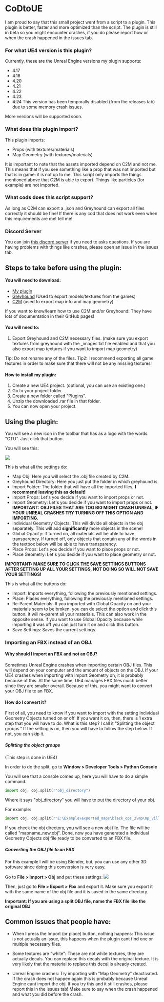# CoDtoUE

I am proud to say that this small project went from a script to a plugin. This plugin is better, faster and more optimized than the script. The plugin is still in beta so you might encounter crashes, if you do please report how or when the crash happened in the issues tab.


### For what UE4 version is this plugin?

Currently, these are the Unreal Engine versions my plugin supports:
- 4.17
- 4.18
- 4.20
- 4.21
- 4.22
- 4.23
- ~~4.24~~ This version has been temporally disabled (from the releases tab) due to some memory crash issues.

More versions will be supported soon.


### What does this plugin import?

This plugin imports:
- Props (with textures/materials)
- Map Geometry (with textures/materials)

It is important to note that the assets imported depend on C2M and not me. This means that if you see something like a prop that was not imported but that is in game: it is not up to me. This script only imports the things mentioned above that C2M is able to export. Things like particles (for example) are not imported.


### What cods does this script support?

As long as C2M can export a .json and Greyhound can export all files correctly it should be fine! If there is any cod that does not work even when this requirements are met tell me!

### Discord Server

You can join [this discord server](https://discord.gg/c3eYJPM) if you need to asks questions. If you are having problems with things like crashes, please open an issue in the issues tab.

## Steps to take before using the plugin:

#### You will need to download:

- [My plugin](https://github.com/AgenteDog/CoDtoUE4/releases)
- [Greyhound](https://github.com/Scobalula/Greyhound/releases) (Used to export models/textures from the games)
- [C2M](https://github.com/sheilan102/C2M) (used to export map info and map geometry)

If you want to know/learn how to use C2M and/or Greyhound: They have lots of documentation in their GitHub pages!

#### You will need to:
1. Export Greyhound and C2M necessary files. (make sure you export textures from greyhound with the \_images txt file enabled and that you also export map textures if you want to import map geometry)

Tip: Do not rename any of the files.
Tip2: I recommend exporting all game textures in order to make sure that there will not be any missing textures!

#### How to install my plugin:

1. Create a new UE4 project. (optional, you can use an existing one.)
2. Go to your project folder.
3. Create a new folder called "Plugins".
4. Unzip the downloaded .rar file in that folder.
5. You can now open your project.


## Using the plugin:

You will see a new icon in the toolbar that has as a logo with the words "CTU". Just click that button.

You will see this:

![](https://i.imgur.com/eRFkN8o.png)

This is what all the settings do:

- Map Obj: Here you will select the .obj file created by C2M.
- Greyhound Directory: Here you just put the folder in which greyhound is.
- Import Folder: The folder that will have all the imported files, **I recommend leaving this as default!**
- Import Props: Let's you decide if you want to import props or not.
- Import Geometry: Let's you decide if you want to import props or not. **IMPORTANT: OBJ FILES THAT ARE TOO BIG MIGHT CRASH UNREAL, IF YOUR UNREAL CRASHES TRY TURNING OFF THIS OPTION AND IMPORTING.**
- Individual Geometry Objects: This will divide all objects in the obj separately. This will add **significantly** more objects in the scene!
- Global Opacity: If turned on, all materials will be able to have transparency. If turned off, only objects that contain any of the words in the textbox below will be able to have transparency.
- Place Props: Let's you decide if you want to place props or not.
- Place Geometry: Let's you decide if you want to place geometry or not.

**IMPORTANT: MAKE SURE TO CLICK THE SAVE SETTINGS BUTTONS AFTER SETTING UP ALL YOUR SETTINGS, NOT DOING SO WILL NOT SAVE YOUR SETTINGS!**

This is what all the buttons do:
- Import: Imports everything, following the previously mentioned settings.
- Place: Places everything, following the previously mentioned settings.
- Re-Parent Materials: If you imported with Global Opacity on and your materials seem to be broken, you can de select the option and click this button. It will re-parent all your materials. This can also work in the opposite sense. If you want to use Global Opacity because while importing it was off you can just turn it on and click this button.
- Save Settings: Saves the current settings.

### Importing an FBX instead of an OBJ.

#### Why should I import an FBX and not an OBJ?

Sometimes Unreal Engine crashes when importing certain OBJ files. This will depend on your computer and the amount of objects on the OBJ.  If your UE4 crashes when importing with Import Geometry on, it is probably because of this. At the same time, UE4 manages FBX files much better since they are smaller overall. Because of this, you might want to convert your OBJ file to an FBX.

#### How do I convert it?

First of all, you need to know if you want to import with the setting Individual Geometry Objects turned on or off. If you want it on, then, there is 1 extra step that you will have to do. What is this step? I call it "Splitting the object groups." If the setting is on, then you will have to follow the step below. If not, you can skip it.

##### Splitting the object groups

(This step is done in UE4)

In order to do the split, go to **Window > Developer Tools > Python Console**

You will see that a console comes up, here you will have to do a simple command.

```python
import obj; obj.split(r"obj_directory")
```

Where it says "obj_directory" you will have to put the directory of your obj.

For example:
```python
import obj; obj.split(r"E:\Example\exported_maps\black_ops_2\mp\mp_village\mp_village.obj")
```

If you check the obj directory, you will see a new obj file. The file will be called "mapname_new.obj". Done, now you have generated a Individual Geometry Objects obj file ready to be converted to an FBX file.

##### Converting the OBJ file to an FBX
For this example I will be using Blender, but, you can use any other 3D software since doing this conversion is very easy.

Go to **File > Import > Obj** and put these settings:
![](https://i.imgur.com/1eJhh8g.png)

Then, just go to **File > Export > Fbx** and export it. Make sure you export it with the same name of the obj file and it is saved in the same directory.

**Important: If you are using a split OBJ file, name the FBX file like the original OBJ**


## Common issues that people have:

- When I press the Import (or place) button, nothing happens: This issue is not actually an issue, this happens when the plugin cant find one or multiple necessary files.

- Some textures are "white": These are not white textures, they are actually decals. You can replace this decals with the original texture. It is very likely that the material to replace this decal is already created.

- Unreal Engine crashes: Try importing with "Map Geometry" deactivated. If the crash does not happen again this is probably because Unreal Engine cant import the obj. If you try this and it still crashes, please report this in the issues tab! Make sure to say when the crash happened and what you did before the crash.
